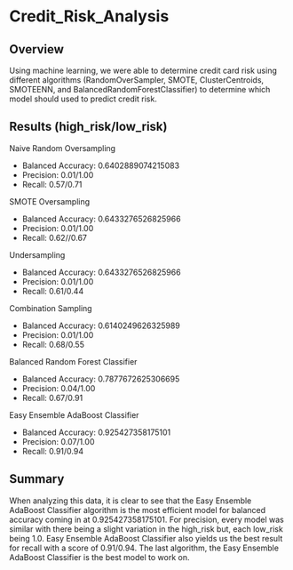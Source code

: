 # Credit_Risk_Analysis
## Overview
Using machine learning, we were able to determine credit card risk using different algorithms (RandomOverSampler, SMOTE, ClusterCentroids, SMOTEENN, and BalancedRandomForestClassifier) to determine which model should used to predict credit risk.
## Results (high_risk/low_risk)
Naive Random Oversampling
- Balanced Accuracy: 0.6402889074215083
- Precision: 0.01/1.00
- Recall: 0.57/0.71

SMOTE Oversampling
- Balanced Accuracy: 0.6433276526825966
- Precision: 0.01/1.00
- Recall: 0.62//0.67

Undersampling
- Balanced Accuracy: 0.6433276526825966
- Precision: 0.01/1.00
- Recall: 0.61/0.44

Combination Sampling
- Balanced Accuracy: 0.6140249626325989
- Precision: 0.01/1.00
- Recall: 0.68/0.55

Balanced Random Forest Classifier
- Balanced Accuracy: 0.7877672625306695
- Precision: 0.04/1.00
- Recall: 0.67/0.91

Easy Ensemble AdaBoost Classifier
- Balanced Accuracy: 0.925427358175101
- Precision: 0.07/1.00
- Recall: 0.91/0.94

## Summary
When analyzing this data, it is clear to see that the Easy Ensemble AdaBoost Classifier algorithm is the most efficient model for balanced accuracy coming in at 0.925427358175101. For precision, every model was similar with there being a slight variation in the high_risk but, each low_risk being 1.0. Easy Ensemble AdaBoost Classifier also yields us the best result for recall with a score of 0.91/0.94. The last algorithm, the Easy Ensemble AdaBoost Classifier is the best model to work on. 
